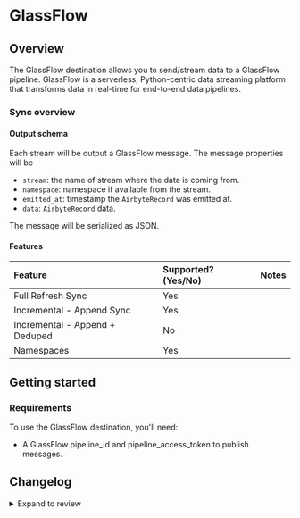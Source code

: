 # GlassFlow

## Overview

The GlassFlow destination allows you to send/stream data to a GlassFlow pipeline. GlassFlow is 
a serverless, Python-centric data streaming platform that transforms data in real-time for 
end-to-end data pipelines.

### Sync overview

#### Output schema

Each stream will be output a GlassFlow message. The message properties will be

- `stream`: the name of stream where the data is coming from.
- `namespace`: namespace if available from the stream.
- `emitted_at`: timestamp the `AirbyteRecord` was emitted at.
- `data`: `AirbyteRecord` data.

The message will be serialized as JSON.

#### Features

| Feature                        | Supported?\(Yes/No\) | Notes |
| :----------------------------- | :------------------- | :---- |
| Full Refresh Sync              | Yes                  |       |
| Incremental - Append Sync      | Yes                  |       |
| Incremental - Append + Deduped | No                   |       |
| Namespaces                     | Yes                  |       |

## Getting started

### Requirements

To use the GlassFlow destination, you'll need:

- A GlassFlow pipeline_id and pipeline_access_token to publish messages.

## Changelog

<details>
  <summary>Expand to review</summary>

| Version | Date              | Pull Request                                              | Subject                                         |
|:--------|:------------------| :-------------------------------------------------------- | :---------------------------------------------- |
| 0.1.7 | 2025-05-17 | [59862](https://github.com/airbytehq/airbyte/pull/59862) | Update dependencies |
| 0.1.6 | 2025-05-03 | [59349](https://github.com/airbytehq/airbyte/pull/59349) | Update dependencies |
| 0.1.5 | 2025-04-26 | [58697](https://github.com/airbytehq/airbyte/pull/58697) | Update dependencies |
| 0.1.4 | 2025-04-19 | [58260](https://github.com/airbytehq/airbyte/pull/58260) | Update dependencies |
| 0.1.3 | 2025-04-12 | [57645](https://github.com/airbytehq/airbyte/pull/57645) | Update dependencies |
| 0.1.2 | 2025-04-05 | [57127](https://github.com/airbytehq/airbyte/pull/57127) | Update dependencies |
| 0.1.1 | 2025-03-29 | [56578](https://github.com/airbytehq/airbyte/pull/56578) | Update dependencies |
| 0.1.0   | September 01, 2024 | [\#7560](https://github.com/airbytehq/airbyte/pull/7560)  | Initial release                                 |

</details>
